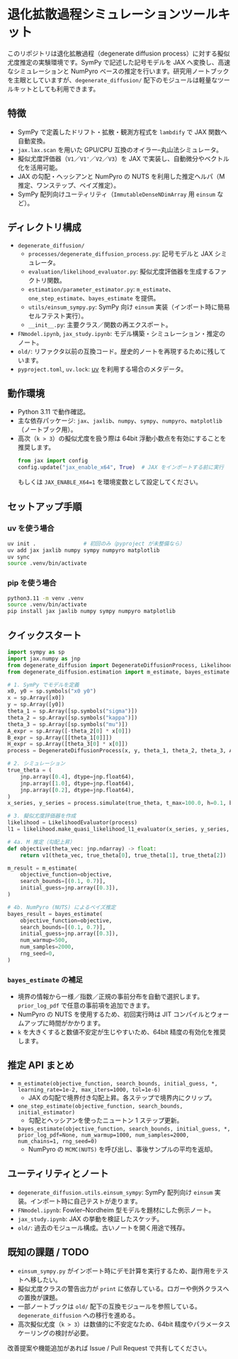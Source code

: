 # 退化拡散過程シミュレーションツールキット

このリポジトリは退化拡散過程（degenerate diffusion process）に対する擬似尤度推定の実験環境です。SymPy で記述した記号モデルを JAX へ変換し、高速なシミュレーションと NumPyro ベースの推定を行います。研究用ノートブックを主眼としていますが、`degenerate_diffusion/` 配下のモジュールは軽量なツールキットとしても利用できます。

## 特徴
- SymPy で定義したドリフト・拡散・観測方程式を `lambdify` で JAX 関数へ自動変換。
- `jax.lax.scan` を用いた GPU/CPU 互換のオイラー–丸山法シミュレータ。
- 擬似尤度評価器（`V1`／`V1'`／`V2`／`V3`）を JAX で実装し、自動微分やベクトル化を活用可能。
- JAX の勾配・ヘッシアンと NumPyro の NUTS を利用した推定ヘルパ（M 推定、ワンステップ、ベイズ推定）。
- SymPy 配列向けユーティリティ（`ImmutableDenseNDimArray` 用 `einsum` など）。

## ディレクトリ構成
- `degenerate_diffusion/`
  - `processes/degenerate_diffusion_process.py`: 記号モデルと JAX シミュレータ。
  - `evaluation/likelihood_evaluator.py`: 擬似尤度評価器を生成するファクトリ関数。
  - `estimation/parameter_estimator.py`: `m_estimate`、`one_step_estimate`、`bayes_estimate` を提供。
  - `utils/einsum_sympy.py`: SymPy 向け `einsum` 実装（インポート時に簡易セルフテスト実行）。
  - `__init__.py`: 主要クラス／関数の再エクスポート。
- `FNmodel.ipynb`, `jax_study.ipynb`: モデル構築・シミュレーション・推定のノート。
- `old/`: リファクタ以前の互換コード。歴史的ノートを再現するために残しています。
- `pyproject.toml`, `uv.lock`: [uv](https://github.com/astral-sh/uv) を利用する場合のメタデータ。

## 動作環境
- Python 3.11 で動作確認。
- 主な依存パッケージ: `jax`、`jaxlib`、`numpy`、`sympy`、`numpyro`、`matplotlib`（ノートブック用）。
- 高次（`k > 3`）の擬似尤度を扱う際は 64bit 浮動小数点を有効にすることを推奨します。
  ```python
  from jax import config
  config.update("jax_enable_x64", True)  # JAX をインポートする前に実行
  ```
  もしくは `JAX_ENABLE_X64=1` を環境変数として設定してください。

## セットアップ手順
### uv を使う場合
```bash
uv init .               # 初回のみ（pyproject が未整備なら）
uv add jax jaxlib numpy sympy numpyro matplotlib
uv sync
source .venv/bin/activate
```

### pip を使う場合
```bash
python3.11 -m venv .venv
source .venv/bin/activate
pip install jax jaxlib numpy sympy numpyro matplotlib
```

## クイックスタート
```python
import sympy as sp
import jax.numpy as jnp
from degenerate_diffusion import DegenerateDiffusionProcess, LikelihoodEvaluator
from degenerate_diffusion.estimation import m_estimate, bayes_estimate

# 1. SymPy でモデルを定義
x0, y0 = sp.symbols("x0 y0")
x = sp.Array([x0])
y = sp.Array([y0])
theta_1 = sp.Array([sp.symbols("sigma")])
theta_2 = sp.Array([sp.symbols("kappa")])
theta_3 = sp.Array([sp.symbols("mu")])
A_expr = sp.Array([-theta_2[0] * x[0]])
B_expr = sp.Array([[theta_1[0]]])
H_expr = sp.Array([theta_3[0] * x[0]])
process = DegenerateDiffusionProcess(x, y, theta_1, theta_2, theta_3, A_expr, B_expr, H_expr)

# 2. シミュレーション
true_theta = (
    jnp.array([0.4], dtype=jnp.float64),
    jnp.array([1.0], dtype=jnp.float64),
    jnp.array([0.2], dtype=jnp.float64),
)
x_series, y_series = process.simulate(true_theta, t_max=100.0, h=0.1, burn_out=50.0, dt=1e-3)

# 3. 擬似尤度評価器を作成
likelihood = LikelihoodEvaluator(process)
l1 = likelihood.make_quasi_likelihood_l1_evaluator(x_series, y_series, h=0.1, k=3)

# 4a. M 推定（勾配上昇）
def objective(theta_vec: jnp.ndarray) -> float:
    return v1(theta_vec, true_theta[0], true_theta[1], true_theta[2])

m_result = m_estimate(
    objective_function=objective,
    search_bounds=[(0.1, 0.7)],
    initial_guess=jnp.array([0.3]),
)

# 4b. NumPyro (NUTS) によるベイズ推定
bayes_result = bayes_estimate(
    objective_function=objective,
    search_bounds=[(0.1, 0.7)],
    initial_guess=jnp.array([0.3]),
    num_warmup=500,
    num_samples=2000,
    rng_seed=0,
)
```

### `bayes_estimate` の補足
- 境界の情報から一様／指数／正規の事前分布を自動で選択します。`prior_log_pdf` で任意の事前項を追加できます。
- NumPyro の NUTS を使用するため、初回実行時は JIT コンパイルとウォームアップに時間がかかります。
- `k` を大きくすると数値不安定が生じやすいため、64bit 精度の有効化を推奨します。

## 推定 API まとめ
- `m_estimate(objective_function, search_bounds, initial_guess, *, learning_rate=1e-2, max_iters=1000, tol=1e-6)`
  - JAX の勾配で境界付き勾配上昇。各ステップで境界内にクリップ。
- `one_step_estimate(objective_function, search_bounds, initial_estimator)`
  - 勾配とヘッシアンを使ったニュートン 1 ステップ更新。
- `bayes_estimate(objective_function, search_bounds, initial_guess, *, prior_log_pdf=None, num_warmup=1000, num_samples=2000, num_chains=1, rng_seed=0)`
  - NumPyro の `MCMC(NUTS)` を呼び出し、事後サンプルの平均を返却。

## ユーティリティとノート
- `degenerate_diffusion.utils.einsum_sympy`: SymPy 配列向け `einsum` 実装。インポート時に自己テストが走ります。
- `FNmodel.ipynb`: Fowler–Nordheim 型モデルを題材にした例示ノート。
- `jax_study.ipynb`: JAX の挙動を検証したスケッチ。
- `old/`: 過去のモジュール構成。古いノートを開く用途で残存。

## 既知の課題 / TODO
- `einsum_sympy.py` がインポート時にデモ計算を実行するため、副作用をテストへ移したい。
- 擬似尤度クラスの警告出力が `print` に依存している。ロガーや例外クラスへの置換が課題。
- 一部ノートブックは `old/` 配下の互換モジュールを参照している。`degenerate_diffusion` への移行を進める。
- 高次擬似尤度（`k > 3`）は数値的に不安定なため、64bit 精度やパラメータスケーリングの検討が必要。

改善提案や機能追加があれば Issue / Pull Request で共有してください。
